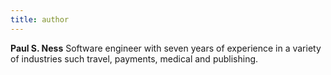 ```yaml
---
title: author
---
```


**Paul S. Ness** Software engineer with seven years of experience in a variety of industries such travel, payments, medical and publishing.
